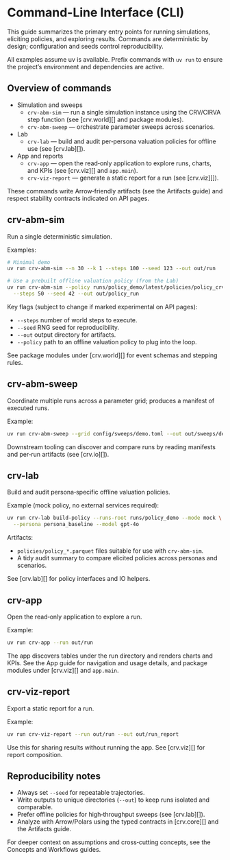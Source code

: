 # Command-Line Interface (CLI)

This guide summarizes the primary entry points for running simulations, eliciting policies, and exploring results. Commands are deterministic by design; configuration and seeds control reproducibility.

All examples assume uv is available. Prefix commands with `uv run` to ensure the project’s environment and dependencies are active.

## Overview of commands

- Simulation and sweeps
  - `crv-abm-sim` — run a single simulation instance using the CRV/CIRVA step function (see [crv.world][] and package modules).
  - `crv-abm-sweep` — orchestrate parameter sweeps across scenarios.
- Lab
  - `crv-lab` — build and audit per‑persona valuation policies for offline use (see [crv.lab][]).
- App and reports
  - `crv-app` — open the read‑only application to explore runs, charts, and KPIs (see [crv.viz][] and `app.main`).
  - `crv-viz-report` — generate a static report for a run (see [crv.viz][]).

These commands write Arrow‑friendly artifacts (see the Artifacts guide) and respect stability contracts indicated on API pages.

## crv-abm-sim

Run a single deterministic simulation.

Examples:

```bash
# Minimal demo
uv run crv-abm-sim --n 30 --k 1 --steps 100 --seed 123 --out out/run

# Use a prebuilt offline valuation policy (from the Lab)
uv run crv-abm-sim --policy runs/policy_demo/latest/policies/policy_crv_one_agent_valuation_v0.1.0.parquet \
  --steps 50 --seed 42 --out out/policy_run
```

Key flags (subject to change if marked experimental on API pages):

- `--steps` number of world steps to execute.
- `--seed` RNG seed for reproducibility.
- `--out` output directory for artifacts.
- `--policy` path to an offline valuation policy to plug into the loop.

See package modules under [crv.world][] for event schemas and stepping rules.

## crv-abm-sweep

Coordinate multiple runs across a parameter grid; produces a manifest of executed runs.

Example:

```bash
uv run crv-abm-sweep --grid config/sweeps/demo.toml --out out/sweeps/demo
```

Downstream tooling can discover and compare runs by reading manifests and per‑run artifacts (see [crv.io][]).

## crv-lab

Build and audit persona‑specific offline valuation policies.

Example (mock policy, no external services required):

```bash
uv run crv-lab build-policy --runs-root runs/policy_demo --mode mock \
  --persona persona_baseline --model gpt-4o
```

Artifacts:

- `policies/policy_*.parquet` files suitable for use with `crv-abm-sim`.
- A tidy audit summary to compare elicited policies across personas and scenarios.

See [crv.lab][] for policy interfaces and IO helpers.

## crv-app

Open the read‑only application to explore a run.

Example:

```bash
uv run crv-app --run out/run
```

The app discovers tables under the run directory and renders charts and KPIs. See the App guide for navigation and usage details, and package modules under [crv.viz][] and `app.main`.

## crv-viz-report

Export a static report for a run.

Example:

```bash
uv run crv-viz-report --run out/run --out out/run_report
```

Use this for sharing results without running the app. See [crv.viz][] for report composition.

## Reproducibility notes

- Always set `--seed` for repeatable trajectories.
- Write outputs to unique directories (`--out`) to keep runs isolated and comparable.
- Prefer offline policies for high‑throughput sweeps (see [crv.lab][]).
- Analyze with Arrow/Polars using the typed contracts in [crv.core][] and the Artifacts guide.

For deeper context on assumptions and cross‑cutting concepts, see the Concepts and Workflows guides.
